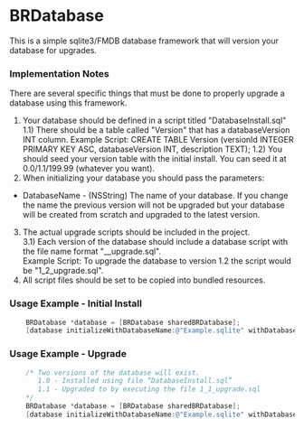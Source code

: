 BRDatabase
==========

This is a simple sqlite3/FMDB database framework that will version your database for upgrades.

### Implementation Notes
There are several specific things that must be done to properly upgrade a database using this framework.

1) Your database should be defined in a script titled "DatabaseInstall.sql" 
  1.1) There should be a table called "Version" that has a databaseVersion INT column.
    Example Script: CREATE TABLE Version (versionId INTEGER PRIMARY KEY ASC, databaseVersion INT, description TEXT);
  1.2) You should seed your version table with the initial install. You can seed it at 0.0/1.1/199.99 (whatever you want).
2) When initializing your database you should pass the parameters:
  - DatabaseName - (NSString) The name of your database. If you change the name the previous version will not be upgraded but your database will be created from scratch and upgraded to the latest version.
3) The actual upgrade scripts should be included in the project.  
  3.1) Each version of the database should include a database script with the file name format "<major version>_<minor version>_upgrade.sql".  
    Example Script: To upgrade the database to version 1.2 the script would be "1_2_upgrade.sql".  
4) All script files should be set to be copied into bundled resources.

### Usage Example - Initial Install

```Objective-C
    BRDatabase *database = [BRDatabase sharedBRDatabase];
    [database initializeWithDatabaseName:@"Example.sqlite" withDatabaseVersion:1.0];
```

### Usage Example - Upgrade

```Objective-C
    /* Two versions of the database will exist.
       1.0 - Installed using file “DatabaseInstall.sql”
       1.1 - Upgraded to by executing the file 1_1_upgrade.sql
    */
    BRDatabase *database = [BRDatabase sharedBRDatabase];
    [database initializeWithDatabaseName:@"Example.sqlite" withDatabaseVersion:1.1 withVersionHistory:versions];
```